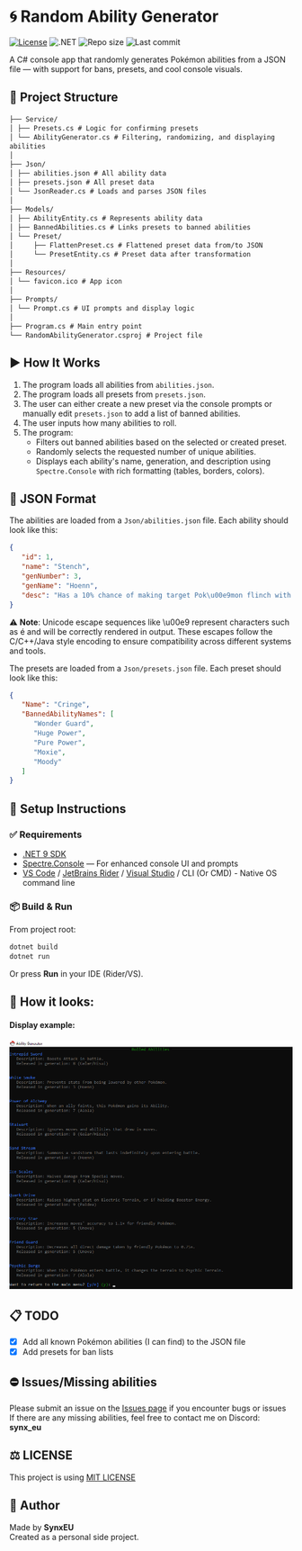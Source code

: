 # 🌀 Random Ability Generator

[![License](https://img.shields.io/github/license/SynxEU/Poke-Ability-Gen)](https://github.com/SynxEU/Poke-Ability-Gen/blob/master/LICENSE)
![.NET](https://img.shields.io/badge/.NET-9.0-blue)
![Repo size](https://img.shields.io/github/repo-size/SynxEU/Poke-Ability-Gen)
![Last commit](https://img.shields.io/github/last-commit/SynxEU/Poke-Ability-Gen)

A C# console app that randomly generates Pokémon abilities from a JSON file — with support for bans, presets, and cool console visuals.
## 📁 Project Structure
```text
├── Service/ 
│ ├── Presets.cs # Logic for confirming presets 
│ └── AbilityGenerator.cs # Filtering, randomizing, and displaying abilities 
│
├── Json/ 
│ ├── abilities.json # All ability data 
│ ├── presets.json # All preset data 
│ └── JsonReader.cs # Loads and parses JSON files 
│
├── Models/ 
│ ├── AbilityEntity.cs # Represents ability data 
│ ├── BannedAbilities.cs # Links presets to banned abilities 
│ └── Preset/ 
│     ├── FlattenPreset.cs # Flattened preset data from/to JSON 
│     └── PresetEntity.cs # Preset data after transformation 
│
├── Resources/ 
│ └── favicon.ico # App icon 
│
├── Prompts/ 
│ └── Prompt.cs # UI prompts and display logic 
│
├── Program.cs # Main entry point 
└── RandomAbilityGenerator.csproj # Project file
```

## ▶️ How It Works

1. The program loads all abilities from `abilities.json`.
2. The program loads all presets from `presets.json`.
3. The user can either create a new preset via the console prompts or manually edit `presets.json` to add a list of banned abilities.
4. The user inputs how many abilities to roll.
5. The program:
   - Filters out banned abilities based on the selected or created preset.
   - Randomly selects the requested number of unique abilities.
   - Displays each ability's name, generation, and description using `Spectre.Console` with rich formatting (tables, borders, colors).

## 💾 JSON Format

The abilities are loaded from a `Json/abilities.json` file. Each ability should look like this:
```json
{
   "id": 1,
   "name": "Stench",
   "genNumber": 3,
   "genName": "Hoenn",
   "desc": "Has a 10% chance of making target Pok\u00e9mon flinch with each hit."
}
```
⚠️ **Note**: Unicode escape sequences like \u00e9 represent characters such as é and will be correctly rendered in output. These escapes follow the C/C++/Java style encoding to ensure compatibility across different systems and tools.

The presets are loaded from a `Json/presets.json` file. Each preset should look like this:
```json
{
   "Name": "Cringe",
   "BannedAbilityNames": [
      "Wonder Guard",
      "Huge Power",
      "Pure Power",
      "Moxie",
      "Moody"
   ]
}
```

## 🔧 Setup Instructions
### ✅ Requirements
- [.NET 9 SDK](https://dotnet.microsoft.com/en-us/download/dotnet/9.0)
- [Spectre.Console](https://github.com/spectreconsole/spectre.console) — For enhanced console UI and prompts
- [VS Code](https://code.visualstudio.com/download) / [JetBrains Rider](https://www.jetbrains.com/rider/) / [Visual Studio](http://visualstudio.microsoft.com/downloads/) / CLI (Or CMD) - Native OS command line

### 📦 Build & Run
From project root:
```sh
dotnet build
dotnet run
```
Or press **Run** in your IDE (Rider/VS).

## 👀 How it looks:
#### Display example:
![img.png](img.png)

## 📋 TODO
- [x] Add all known Pokémon abilities (I can find) to the JSON file
- [x] Add presets for ban lists

## ⛔ Issues/Missing abilities
Please submit an issue on the [Issues page](https://github.com/SynxEU/Poke-Ability-Gen/issues) if you encounter bugs or issues <br/>
If there are any missing abilities, feel free to contact me on Discord: **synx_eu**

## ⚖️ LICENSE
This project is using [MIT LICENSE](https://github.com/SynxEU/Poke-Ability-Gen/blob/master/LICENSE)

## 🙋 Author
Made by **SynxEU** <br/>
Created as a personal side project.
